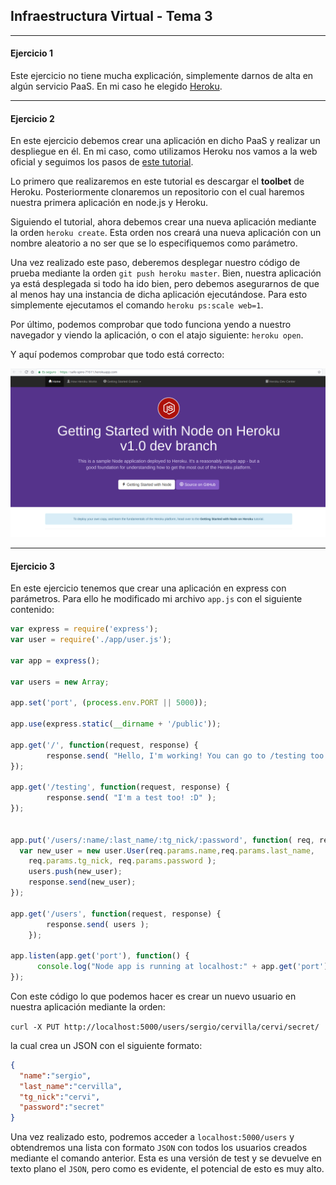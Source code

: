 ## Infraestructura Virtual - **Tema 3**
___
#### Ejercicio 1

Este ejercicio no tiene mucha explicación, simplemente darnos de alta en algún servicio PaaS. En mi caso he elegido [Heroku](https://www.heroku.com/).

___
#### Ejercicio 2

En este ejercicio debemos crear una aplicación en dicho PaaS y realizar un despliegue en él. En mi caso, como utilizamos Heroku nos vamos a la web oficial y seguimos los pasos de [este tutorial](https://devcenter.heroku.com/articles/getting-started-with-nodejs).

Lo primero que realizaremos en este tutorial es descargar el **toolbet** de Heroku. Posteriormente clonaremos un repositorio con el cual haremos nuestra primera aplicación en node.js y Heroku.

Siguiendo el tutorial, ahora debemos crear una nueva aplicación mediante la orden `heroku create`. Esta orden nos creará una nueva aplicación con un nombre aleatorio a no ser que se lo especifiquemos como parámetro.

Una vez realizado este paso, deberemos desplegar nuestro código de prueba mediante la orden `git push heroku master`. Bien, nuestra aplicación ya está desplegada si todo ha ido bien, pero debemos asegurarnos de que al menos hay una instancia de dicha aplicación ejecutándose. Para esto simplemente ejecutamos el comando `heroku ps:scale web=1`.

Por último, podemos comprobar que todo funciona yendo a nuestro navegador y viendo la aplicación, o con el atajo siguiente: `heroku open`.

Y aquí podemos comprobar que todo está correcto:

![Primera app en heroku](https://github.com/Cerv1/IV-Project/blob/master/Ejercicios/images/heroku-working.png)

___
#### Ejercicio 3

En este ejercicio tenemos que crear una aplicación en express con parámetros. Para ello he modificado mi archivo `app.js` con el siguiente contenido:
```js
var express = require('express');
var user = require('./app/user.js');

var app = express();

var users = new Array;

app.set('port', (process.env.PORT || 5000));

app.use(express.static(__dirname + '/public'));

app.get('/', function(request, response) {
		response.send( "Hello, I'm working! You can go to /testing too :)" );
});

app.get('/testing', function(request, response) {
		response.send( "I'm a test too! :D" );
});


app.put('/users/:name/:last_name/:tg_nick/:password', function( req, response ) {
  var new_user = new user.User(req.params.name,req.params.last_name,
    req.params.tg_nick, req.params.password );
    users.push(new_user);
    response.send(new_user);
});

app.get('/users', function(request, response) {
		response.send( users );
	});

app.listen(app.get('port'), function() {
	  console.log("Node app is running at localhost:" + app.get('port'));
});

```

Con este código lo que podemos hacer es crear un nuevo usuario en nuestra aplicación mediante la orden:

`curl -X PUT http://localhost:5000/users/sergio/cervilla/cervi/secret/`

la cual crea un JSON con el siguiente formato:

```JSON
{
  "name":"sergio",
  "last_name":"cervilla",
  "tg_nick":"cervi",
  "password":"secret"
}
```

Una vez realizado esto, podremos acceder a `localhost:5000/users` y obtendremos una lista con formato `JSON` con todos los usuarios creados mediante el comando anterior. Esta es una versión de test y se devuelve en texto plano el `JSON`, pero como es evidente, el potencial de esto es muy alto.
